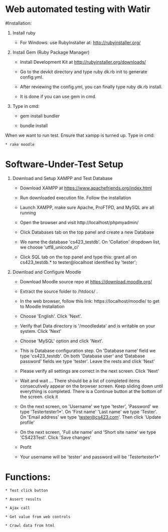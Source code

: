 # Web automated testing with Watir

#Installation:

1. Install ruby

	* For Windows: use RubyInstaller at: http://rubyinstaller.org/

2. Install Gem (Ruby Package Manager)

	* Install Development Kit at http://rubyinstaller.org/downloads/

	* Go to the devkit directory and type ruby dk.rb init to generate config.yml.

	* After reviewing the config.yml, you can finally type ruby dk.rb install.

	* It is done if you can use gem in cmd.

3. Type in cmd:

	* gem install bundler
	
	* bundle install

When we want to run test. Ensure that xampp is turned up. Type in cmd:

	* rake moodle

# Software-Under-Test Setup

1. Download and Setup XAMPP and Test Database

	* Download XAMPP at https://www.apachefriends.org/index.html

	* Run downloaded execution file. Follow the installation

	* Launch XAMPP, make sure Apache, ProFTPD, and MySQL are all running

	* Open the browser and visit http://localhost/phpmyadmin/

	* Click Databases tab on the top panel and create a new Database

	* We name the database 'cs423_testdb'. On 'Collation' dropdown list, we choose 'utf8_unicode_ci'

	* Click SQL tab on the top panel and type this: grant all on cs423_testdb.* to tester@localhost identified by 'tester';

2. Download and Configure Moodle

	* Download Moodle source repo at https://download.moodle.org/

	* Extract the source folder to <XAMPP folder path>/htdocs/ .

	* In the web browser, follow this link: https://localhost/moodle/ to get to Moodle Installation

	* Choose 'English'. Click 'Next'.

	* Verify that Data directory is '<XAMPP folder path>/moodledata' and <XAMPP folder path> is writable on your system. Click 'Next'

	* Choose 'MySQL' option and click 'Next'.

	* This is Database configuration step. On 'Database name' field we type 'cs423_testdb'. On both 'Database user' and 'Database password' fields we type 'tester'. Leave the rests and click 'Next'

	* Please verify all settings are correct in the next screen. Click 'Next'

	* Wait and wait ... There should be a list of completed items consecutively appear on the browser screen. Keep sliding down until everything is completed. There is a Continue button at the bottom of the screen. click it

	* On the next screen, on 'Username' we type 'tester', 'Password' we type 'Testertester1*'. On 'First name' 'Last name' we type 'Tester'. On 'Email address' we type 'tester@cs423.com'. Then click 'Update profile'

	* On the next screen, 'Full site name' and 'Short site name' we type 'CS423Test'. Click 'Save changes'

	* Profit

	* Your username will be 'tester' and password will be 'Testertester1*'

# Functions:

	* Test click button

	* Assert results

	* Ajax call

	* Get value from web controls

	* Crawl data from html
